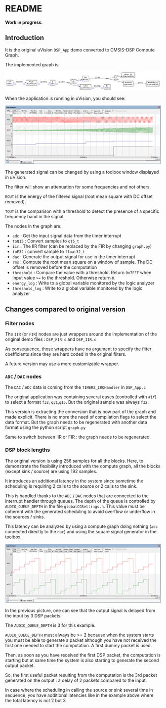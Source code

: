 # README

**Work in progress.**

## Introduction

It is the original uVision `DSP_App` demo converted to CMSIS-DSP Compute Graph.

The implemented graph is:

![dsp](ComputeGraph/dsp.png)

When the application is running in uVision, you should see:



![sine](Documentation/sine.PNG)



The generated signal can be changed by using a toolbox window displayed in uVision.

The filter will show an attenuation for some frequencies and not others.

`EOUT` is the energy of the filtered signal (root mean square with DC offset removed).

`TOUT` is the comparison with a threshold to detect the presence of a specific frequency band in the signal.

The nodes in the graph are:

* `adc` : Get the input signal data from the timer interrupt
* `toQ15` : Convert samples to `q15_t`
* `iir` : The IIR filter (can be replaced by the FIR by changing `graph.py`)
* `toF32` : convert sample to `float32_t`
* `dac` : Generate the output signal for use in the timer interrupt
* `rms` : Compute the root mean square on a window of sample. The DC offset is removed before the computation
* `threshold` : Compare the value with a threshold. Return `0x7FFF` when input value `>=` to the threshold. Otherwise return `0`.
* `energy_log` : Write to a global variable monitored by the logic analyzer
* `threshold_log` : Write to a global variable monitored by the logic analyzer

## Changes compared to original version

### Filter nodes

The `IIR` (or `FIR`)  nodes are just wrappers around the implementation of the original demo files : `DSP_FIR.c` and `DSP_IIR.c`

As consequence, those wrappers have no argument to specify the filter coefficients since they are hard coded in the original filters. 

A future version may use a more customizable wrapper.

### `ADC` / `DAC` nodes

The `DAC` / `ADC` data is coming from the `TIMER2_IRQHandler` in `DSP_App.c`

The original application was containing several cases (controlled with `#if`) to select a format `f32`, `q31`,`q15`. But the original sample was always `f32`.

This version is extracting the conversion that is now part of the graph and made explicit. There is no more the need of compilation flags to select the data format. But the graph needs to be regenerated with another data format using the python script `graph.py`

Same to switch between IIR or FIR : the graph needs to be regenerated.

### DSP block lengths

The original version is using 256 samples for all the blocks. Here, to demonstrate the flexibility introduced with the compute graph, all the blocks (except sink / source) are using 192 samples.

It introduces an additional latency in the system since sometime the scheduling is requiring 2 calls to the source or 2 calls to the sink.

This is handled thanks to the `ADC` / `DAC` nodes that are connected to the interrupt handler through queues. The depth of the queue is controlled by `AUDIO_QUEUE_DEPTH` in the file `globalCGSettings.h`. This value must be coherent with the generated scheduling to avoid overflow or underflow in the sources / sinks.

This latency can be analyzed by using a compute graph doing nothing (`adc` connected directly to the `dac`) and using the square signal generator in the toolbox.



![latency](Documentation/latency.PNG)

In the previous picture, one can see that the output signal is delayed from the input by 3 DSP packets.

The `AUDIO_QUEUE_DEPTH` is 3 for this example.

`AUDIO_QUEUE_DEPTH` must always be >= 2 because when the system starts you must be able to generate a packet although you have not received the first one needed to start the computation. A first dummy packet is used.

Then, as soon as you have received the first DSP packet, the computation is starting but at same time the system is also starting to generate the second output packet.

So, the first useful packet resulting from the computation is the 3rd packet generated on the output : a delay of 2 packets compared to the input.

In case where the scheduling in calling the source or sink several time in sequence, you have additional latencies like in the example above where the total latency is not 2 but 3.



